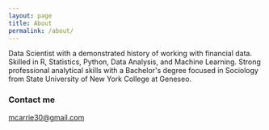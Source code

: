 ```yaml
---
layout: page
title: About
permalink: /about/
---
```


Data Scientist with a demonstrated history of working with financial data. Skilled in R, Statistics, Python, Data Analysis, and Machine Learning. Strong professional analytical skills with a Bachelor's degree focused in Sociology from State University of New York College at Geneseo.


### Contact me

[mcarrie30@gmail.com](mailto:mcarrie30@gmail.com)